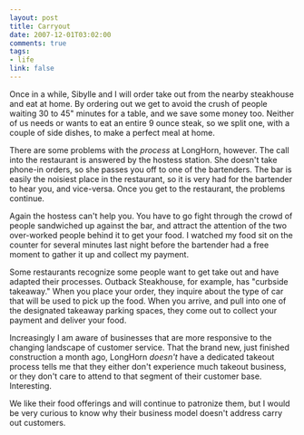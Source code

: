 ```yaml
--- 
layout: post
title: Carryout
date: 2007-12-01T03:02:00
comments: true
tags:
- life
link: false
---
```

Once in a while, Sibylle and I will order take out from the nearby steakhouse and eat at home.  By ordering out we get to avoid the crush of people waiting 30 to 45" minutes for a table, and we save some money too.  Neither of us needs or wants to eat an entire 9 ounce steak, so we split one, with a couple of side dishes, to make a perfect meal at home.

There are some problems with the <em>process</em> at LongHorn, however.  The call into the restaurant is answered by the hostess station.  She doesn't take phone-in orders, so she passes you off to one of the bartenders.  The bar is easily the noisiest place in the restaurant, so it is very had for the bartender to hear you, and vice-versa.  Once you get to the restaurant, the problems continue.

Again the hostess can't help you.  You have to go fight through the crowd of people sandwiched up against the bar, and attract the attention of the two over-worked people behind it to get your food.   I watched my food sit on the counter for several minutes last night before the bartender had a free moment to gather it up and collect my payment.

Some restaurants recognize some people want to get take out and have adapted their processes.  Outback Steakhouse, for example, has "curbside takeaway."  When you place your order, they inquire about the type of car that will be used to pick up the food.  When you arrive, and pull into one of the designated takeaway parking spaces, they come out to collect your payment and deliver your food.

Increasingly I am aware of businesses that are more responsive to the changing landscape of customer service.  That the brand new, just finished construction a month ago, LongHorn <em>doesn't</em> have a dedicated takeout process tells me that they either don't experience much takeout business, or they don't care to attend to that segment of their customer base.  Interesting.

We like their food offerings and will continue to patronize them, but I would be very curious to know why their business model doesn't address carry out customers.
